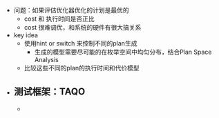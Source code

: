 - 问题：如果评估优化器优化的计划是最优的
	- cost 和 执行时间是否正比
	- cost 很难调优，和系统的硬件有很大搞关系
- key idea
	- 使用hint or switch 来控制不同的plan生成
		- 生成的模型需要尽可能的在枚举空间中均匀分布，结合Plan Space Analysis
	- 比较这些不同的plan的执行时间和代价模型
- 测试框架：TAQO
	-
	-